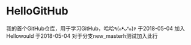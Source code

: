 ﻿# HelloGitHub
我的首个GitHub仓库，用于学习GitHub，哈哈٩(๑❛ᴗ❛๑)۶
于2018-05-04 加入 Hellowould
于2018-05-04 对于分支new_masterh测试加入此行